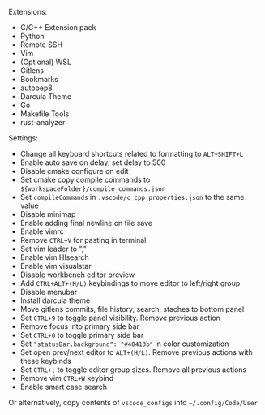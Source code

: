 Extensions:
* C/C++ Extension pack
* Python
* Remote SSH
* Vim
* (Optional) WSL
* Gitlens
* Bookmarks
* autopep8
* Darcula Theme
* Go
* Makefile Tools
* rust-analyzer

Settings:
* Change all keyboard shortcuts related to formatting to `ALT+SHIFT+L`
* Enable auto save on delay, set delay to 500
* Disable cmake configure on edit
* Set cmake copy compile commands to `${workspaceFolder}/compile_commands.json`
* Set `compileCommands` in `.vscode/c_cpp_properties.json` to the same value
* Disable minimap
* Enable adding final newline on file save
* Enable vimrc
* Remove `CTRL+V` for pasting in terminal
* Set vim leader to ","
* Enable vim Hlsearch
* Enable vim visualstar
* Disable workbench editor preview
* Add `CTRL+ALT+(H/L)` keybindings to move editor to left/right group
* Disable menubar
* Install darcula theme
* Move gitlens commits, file history, search, staches to bottom panel
* Set `CTRL+9` to toggle panel visibility. Remove previous action
* Remove focus into primary side bar
* Set `CTRL+0` to toggle primary side bar
* Set `"statusBar.background": "#40413b"` in color customization
* Set open prev/next editor to `ALT+(H/L)`. Remove previous actions with these keybinds
* Set `CTRL+;` to toggle editor group sizes. Remove all previous actions
* Remove vim `CTRL+W` keybind
* Enable smart case search

Or alternatively, copy contents of `vscode_configs` into `~/.config/Code/User`

